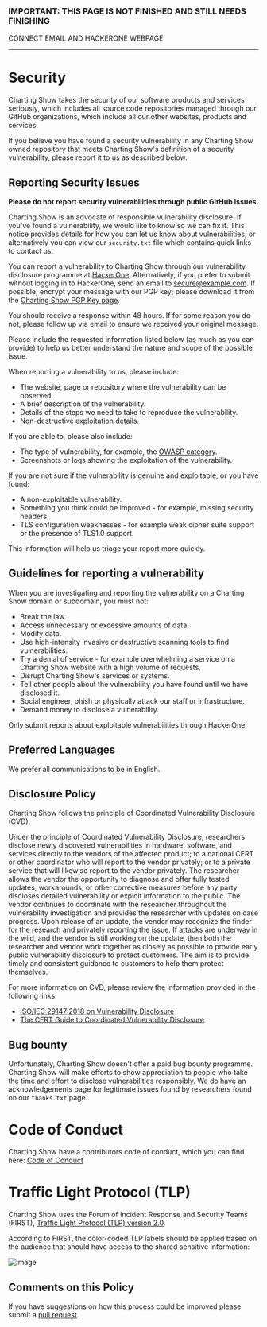 ### IMPORTANT: THIS PAGE IS NOT FINISHED AND STILL NEEDS FINISHING

CONNECT EMAIL AND HACKERONE WEBPAGE

---

# Security

Charting Show takes the security of our software products and services seriously, which includes all source code repositories managed through our GitHub organizations, which include all our other websites, products and services.

If you believe you have found a security vulnerability in any Charting Show owned repository that meets Charting Show's definition of a security vulnerability, please report it to us as described below.

## Reporting Security Issues

**Please do not report security vulnerabilities through public GitHub issues.**

Charting Show is an advocate of responsible vulnerability disclosure. If you've found a vulnerability, we would like to know so we can fix it. This notice provides details for how you can let us know about vulnerabilities, or alternatively you can view our `security.txt` file which contains quick links to contact us.

You can report a vulnerability to Charting Show through our vulnerability disclosure programme at [HackerOne](https://hackerone.com/xxxxxxxxxxxx/embedded_submissions/new). Alternatively, if you prefer to submit without logging in to HackerOne, send an email to [secure@example.com](mailto:secure@example.com). If possible, encrypt your message with our PGP key; please download it from the [Charting Show PGP Key page](https://github.com/chartingshow/crypto-firewall/blob/master/PGP_KEY.md).

You should receive a response within 48 hours. If for some reason you do not, please follow up via email to ensure we received your original message.

Please include the requested information listed below (as much as you can provide) to help us better understand the nature and scope of the possible issue.

When reporting a vulnerability to us, please include:

- The website, page or repository where the vulnerability can be observed.
- A brief description of the vulnerability.
- Details of the steps we need to take to reproduce the vulnerability.
- Non-destructive exploitation details.

If you are able to, please also include:

- The type of vulnerability, for example, the [OWASP category](https://owasp.org/www-community/vulnerabilities/).
- Screenshots or logs showing the exploitation of the vulnerability.

If you are not sure if the vulnerability is genuine and exploitable, or you have found:

- A non-exploitable vulnerability.
- Something you think could be improved - for example, missing security headers.
- TLS configuration weaknesses - for example weak cipher suite support or the presence of TLS1.0 support.

This information will help us triage your report more quickly.

## Guidelines for reporting a vulnerability

When you are investigating and reporting the vulnerability on a Charting Show domain or subdomain, you must not:

- Break the law.
- Access unnecessary or excessive amounts of data.
- Modify data.
- Use high-intensity invasive or destructive scanning tools to find vulnerabilities.
- Try a denial of service - for example overwhelming a service on a Charting Show website with a high volume of requests.
- Disrupt Charting Show's services or systems.
- Tell other people about the vulnerability you have found until we have disclosed it.
- Social engineer, phish or physically attack our staff or infrastructure.
- Demand money to disclose a vulnerability.

Only submit reports about exploitable vulnerabilities through HackerOne.

## Preferred Languages

We prefer all communications to be in English.

## Disclosure Policy

Charting Show follows the principle of Coordinated Vulnerability Disclosure (CVD).

Under the principle of Coordinated Vulnerability Disclosure, researchers disclose newly discovered vulnerabilities in hardware, software, and services directly to the vendors of the affected product; to a national CERT or other coordinator who will report to the vendor privately; or to a private service that will likewise report to the vendor privately. The researcher allows the vendor the opportunity to diagnose and offer fully tested updates, workarounds, or other corrective measures before any party discloses detailed vulnerability or exploit information to the public. The vendor continues to coordinate with the researcher throughout the vulnerability investigation and provides the researcher with updates on case progress. Upon release of an update, the vendor may recognize the finder for the research and privately reporting the issue. If attacks are underway in the wild, and the vendor is still working on the update, then both the researcher and vendor work together as closely as possible to provide early public vulnerability disclosure to protect customers. The aim is to provide timely and consistent guidance to customers to help them protect themselves.

For more information on CVD, please review the information provided in the following links:

- [ISO/IEC 29147:2018 on Vulnerability Disclosure](https://www.iso.org/standard/72311.html)
- [The CERT Guide to Coordinated Vulnerability Disclosure](https://resources.sei.cmu.edu/asset_files/SpecialReport/2017_003_001_503340.pdf)

## Bug bounty

Unfortunately, Charting Show doesn't offer a paid bug bounty programme. Charting Show will make efforts to show appreciation to people who take the time and effort to disclose vulnerabilities responsibly. We do have an acknowledgements page for legitimate issues found by researchers found on our `thanks.txt` page.

# Code of Conduct

Charting Show have a contributors code of conduct, which you can find here: [Code of Conduct](https://github.com/chartingshow/crypto-firewall/blob/master/CODE_OF_CONDUCT.md)

# Traffic Light Protocol (TLP)

Charting Show uses the Forum of Incident Response and Security Teams (FIRST), [Traffic Light Protocol (TLP) version 2.0](https://www.first.org/tlp/).

According to FIRST, the color-coded TLP labels should be applied based on the audience that should have access to the shared sensitive information:

![image](https://github.com/chartingshow/crypto-firewall/blob/master/assets/images/tlp.jpg)

## Comments on this Policy

If you have suggestions on how this process could be improved please submit a [pull request](https://github.com/chartingshow/crypto-firewall/pulls).
